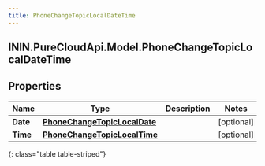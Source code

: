 ```yaml
---
title: PhoneChangeTopicLocalDateTime
---
```

## ININ.PureCloudApi.Model.PhoneChangeTopicLocalDateTime

## Properties

|Name | Type | Description | Notes|
|------------ | ------------- | ------------- | -------------|
| **Date** | [**PhoneChangeTopicLocalDate**](PhoneChangeTopicLocalDate.html) |  | [optional] |
| **Time** | [**PhoneChangeTopicLocalTime**](PhoneChangeTopicLocalTime.html) |  | [optional] |
{: class="table table-striped"}


